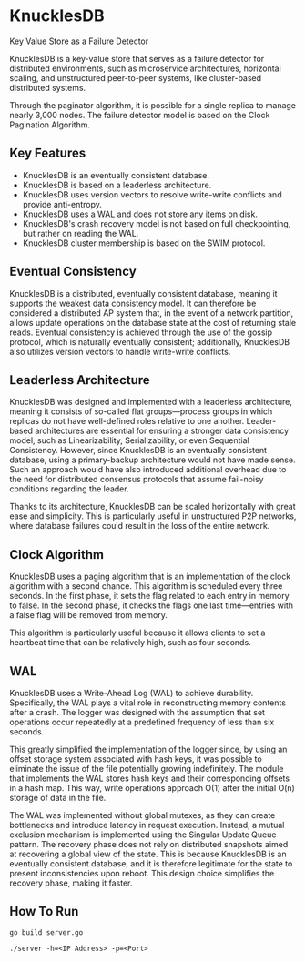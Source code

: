 # KnucklesDB
Key Value Store as a Failure Detector

KnucklesDB is a key-value store that serves as a failure detector for distributed environments, such as microservice architectures, horizontal scaling, and unstructured peer-to-peer systems, like cluster-based distributed systems. <br>

Through the paginator algorithm, it is possible for a single replica to manage nearly 3,000 nodes. The failure detector model is based on the Clock Pagination Algorithm.

## Key Features
* KnucklesDB is an eventually consistent database.
* KnucklesDB is based on a leaderless architecture.
* KnucklesDB uses version vectors to resolve write-write conflicts and provide anti-entropy.
* KnucklesDB uses a WAL and does not store any items on disk.
* KnucklesDB's crash recovery model is not based on full checkpointing, but rather on reading the WAL.
* KnucklesDB cluster membership is based on the SWIM protocol.

## Eventual Consistency
KnucklesDB is a distributed, eventually consistent database, meaning it supports the weakest data consistency model. It can therefore be considered a distributed AP system that, in the event of a network partition, allows update operations on the database state at the cost of returning stale reads. Eventual consistency is achieved through the use of the gossip protocol, which is naturally eventually consistent; additionally, KnucklesDB also utilizes version vectors to handle write-write conflicts.

## Leaderless Architecture
KnucklesDB was designed and implemented with a leaderless architecture, meaning it consists of so-called flat groups—process groups in which replicas do not have well-defined roles relative to one another. Leader-based architectures are essential for ensuring a stronger data consistency model, such as Linearizability, Serializability, or even Sequential Consistency. However, since KnucklesDB is an eventually consistent database, using a primary-backup architecture would not have made sense. Such an approach would have also introduced additional overhead due to the need for distributed consensus protocols that assume fail-noisy conditions regarding the leader.

Thanks to its architecture, KnucklesDB can be scaled horizontally with great ease and simplicity. This is particularly useful in unstructured P2P networks, where database failures could result in the loss of the entire network.

## Clock Algorithm
KnucklesDB uses a paging algorithm that is an implementation of the clock algorithm with a second chance. This algorithm is scheduled every three seconds. In the first phase, it sets the flag related to each entry in memory to false. In the second phase, it checks the flags one last time—entries with a false flag will be removed from memory.

This algorithm is particularly useful because it allows clients to set a heartbeat time that can be relatively high, such as four seconds.

## WAL
KnucklesDB uses a Write-Ahead Log (WAL) to achieve durability. Specifically, the WAL plays a vital role in reconstructing memory contents after a crash. The logger was designed with the assumption that set operations occur repeatedly at a predefined frequency of less than six seconds.

This greatly simplified the implementation of the logger since, by using an offset storage system associated with hash keys, it was possible to eliminate the issue of the file potentially growing indefinitely. The module that implements the WAL stores hash keys and their corresponding offsets in a hash map. This way, write operations approach O(1) after the initial O(n) storage of data in the file.

The WAL was implemented without global mutexes, as they can create bottlenecks and introduce latency in request execution. Instead, a mutual exclusion mechanism is implemented using the Singular Update Queue pattern.
The recovery phase does not rely on distributed snapshots aimed at recovering a global view of the state. This is because KnucklesDB is an eventually consistent database, and it is therefore legitimate for the state to present inconsistencies upon reboot. This design choice simplifies the recovery phase, making it faster.

## How To Run
```
go build server.go
```

```
./server -h=<IP Address> -p=<Port>
```